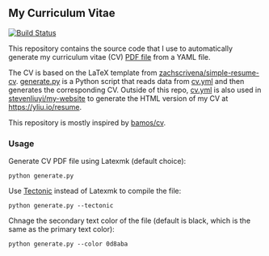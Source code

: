 ## My Curriculum Vitae
[![Build Status](https://travis-ci.org/stevenliuyi/cv.svg?branch=master)](https://travis-ci.org/stevenliuyi/cv)

This repository contains the source code that I use to automatically generate my curriculum vitae (CV) [PDF file](https://github.com/stevenliuyi/cv/blob/master/cv.pdf) from a YAML file.

The CV is based on the LaTeX template from [zachscrivena/simple-resume-cv](https://github.com/zachscrivena/simple-resume-cv). [generate.py](https://github.com/stevenliuyi/cv/blob/master/generate.py) is a Python script that reads data from [cv.yml](https://github.com/stevenliuyi/cv/blob/master/cv.yml) and then generates the corresponding CV. Outside of this repo, [cv.yml](https://github.com/stevenliuyi/cv/blob/master/cv.yml) is also used in [stevenliuyi/my-website](https://github.com/stevenliuyi/my-website) to generate the HTML version of my CV at https://yliu.io/resume.

This repository is mostly inspired by [bamos/cv](https://github.com/bamos/cv).

### Usage

Generate CV PDF file using Latexmk (default choice):

```
python generate.py
```

Use [Tectonic](https://tectonic-typesetting.github.io) instead of Latexmk to compile the file:

```
python generate.py --tectonic
```

Chnage the secondary text color of the file (default is black, which is the same as the primary text color):

```
python generate.py --color 0d8aba
```
